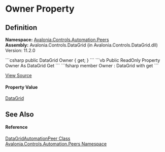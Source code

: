 # Owner Property




## Definition
**Namespace:** <a href="N_Avalonia_Controls_Automation_Peers">Avalonia.Controls.Automation.Peers</a>  
**Assembly:** Avalonia.Controls.DataGrid (in Avalonia.Controls.DataGrid.dll) Version: 11.2.0

<Tabs groupId="api-code-preview">
<TabItem value="csharp" label="C#">
```csharp
public DataGrid Owner { get; }
```
</TabItem>
<TabItem value="vb" label="VB">
```vb
Public ReadOnly Property Owner As DataGrid
	Get
```
</TabItem>
<TabItem value="fsharp" label="F#">
```fsharp
member Owner : DataGrid with get
```
</TabItem>
</Tabs>



<a href="https://github.com/AvaloniaUI/Avalonia/tree/master/src/Avalonia.Controls.DataGrid/Automation/Peers/DataGridAutomationPeer.cs#L12" title="View the source code">View Source</a>



#### Property Value
<a href="T_Avalonia_Controls_DataGrid">DataGrid</a>

## See Also


#### Reference
<a href="T_Avalonia_Controls_Automation_Peers_DataGridAutomationPeer">DataGridAutomationPeer Class</a>  
<a href="N_Avalonia_Controls_Automation_Peers">Avalonia.Controls.Automation.Peers Namespace</a>  

